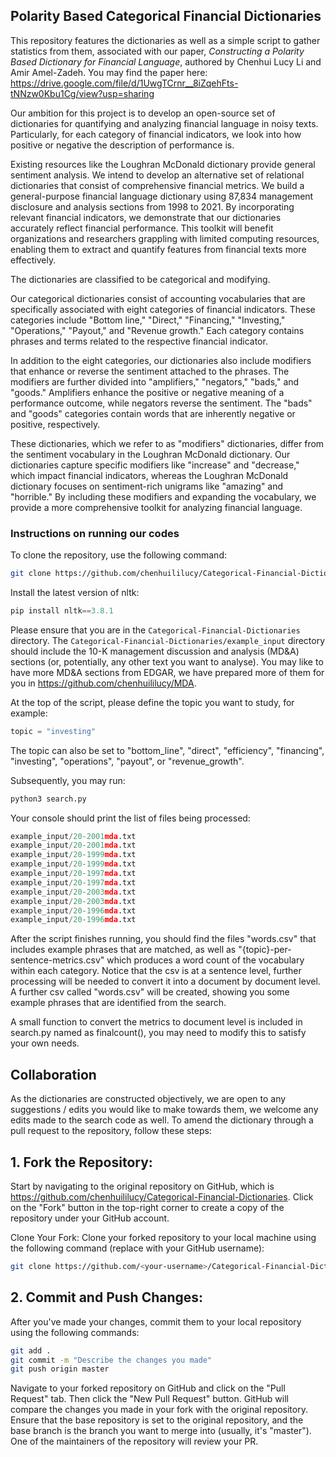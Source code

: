 ## Polarity Based Categorical Financial Dictionaries

This repository features the dictionaries as well as a simple script to gather statistics from them, associated with our paper, *Constructing a Polarity Based Dictionary for Financial Language*, authored by Chenhui Lucy Li and Amir Amel-Zadeh. You may find the paper here: https://drive.google.com/file/d/1UwgTCrnr__8iZqehFts-tNNzw0Kbu1Cg/view?usp=sharing

Our ambition for this project is to develop an open-source set of dictionaries for quantifying and analyzing financial language in noisy texts. Particularly, for each category of financial indicators, we look into how positive or negative the description of performance is. 

Existing resources like the Loughran McDonald dictionary provide general sentiment analysis. We intend to develop an alternative set of relational dictionaries that consist of comprehensive financial metrics. We build a general-purpose financial language dictionary using 87,834 management disclosure and analysis sections from 1998 to 2021. By incorporating relevant financial indicators, we demonstrate that our dictionaries accurately reflect financial performance. This toolkit will benefit organizations and researchers grappling with limited computing resources, enabling them to extract and quantify features from financial texts more effectively.

The dictionaries are classified to be categorical and modifying. 

Our categorical dictionaries consist of accounting vocabularies that are specifically associated with eight categories of financial indicators. These categories include "Bottom line," "Direct," "Financing," "Investing," "Operations," "Payout," and "Revenue growth." Each category contains phrases and terms related to the respective financial indicator.

In addition to the eight categories, our dictionaries also include modifiers that enhance or reverse the sentiment attached to the phrases. The modifiers are further divided into "amplifiers," "negators," "bads," and "goods." Amplifiers enhance the positive or negative meaning of a performance outcome, while negators reverse the sentiment. The "bads" and "goods" categories contain words that are inherently negative or positive, respectively.

These dictionaries, which we refer to as "modifiers" dictionaries, differ from the sentiment vocabulary in the Loughran McDonald dictionary. Our dictionaries capture specific modifiers like "increase" and "decrease," which impact financial indicators, whereas the Loughran McDonald dictionary focuses on sentiment-rich unigrams like "amazing" and "horrible." By including these modifiers and expanding the vocabulary, we provide a more comprehensive toolkit for analyzing financial language.

### Instructions on running our codes

To clone the repository, use the following command:

```bash
git clone https://github.com/chenhuililucy/Categorical-Financial-Dictionaries.git
```
Install the latest version of nltk:

```python
pip install nltk==3.8.1
```

Please ensure that you are in the ```Categorical-Financial-Dictionaries``` directory. The ```Categorical-Financial-Dictionaries/example_input``` directory should include the 10-K management discussion and analysis (MD&A) sections (or, potentially, any other text you want to analyse). You may like to have more MD&A sections from EDGAR, we have prepared more of them for you in https://github.com/chenhuililucy/MDA. 

At the top of the script, please define the topic you want to study, for example: 

```python
topic = "investing"
```
The topic can also be set to "bottom_line", "direct", "efficiency", "financing", "investing", "operations", "payout", or "revenue_growth".

Subsequently, you may run:

```python
python3 search.py
```
Your console should print the list of files being processed:

```python
example_input/20-2001mda.txt
example_input/20-2001mda.txt
example_input/20-1999mda.txt
example_input/20-1999mda.txt
example_input/20-1997mda.txt
example_input/20-1997mda.txt
example_input/20-2003mda.txt
example_input/20-2003mda.txt
example_input/20-1996mda.txt
example_input/20-1996mda.txt
```

After the script finishes running, you should find the files "words.csv" that includes example phrases that are matched, as well as "{topic}-per-sentence-metrics.csv" which produces a word count of the vocabulary within each category. Notice that the csv is at a sentence level, further processing will be needed to convert it into a document by document level. A further csv called "words.csv" will be created, showing you some example phrases that are identified from the search.

A small function to convert the metrics to document level is included in search.py named as finalcount(), you may need to modify this to satisfy your own needs. 

## Collaboration 

As the dictionaries are constructed objectively, we are open to any suggestions / edits you would like to make towards them, we welcome any edits made to the search code as well. To amend the dictionary through a pull request to the repository, follow these steps:

## 1. Fork the Repository:

Start by navigating to the original repository on GitHub, which is https://github.com/chenhuililucy/Categorical-Financial-Dictionaries. Click on the "Fork" button in the top-right corner to create a copy of the repository under your GitHub account.


Clone Your Fork:
Clone your forked repository to your local machine using the following command (replace <your-username> with your GitHub username):

```bash
git clone https://github.com/<your-username>/Categorical-Financial-Dictionaries.git
```

## 2. Commit and Push Changes:
After you've made your changes, commit them to your local repository using the following commands:

```bash
git add .
git commit -m "Describe the changes you made"
git push origin master
```

Navigate to your forked repository on GitHub and click on the "Pull Request" tab. Then click the "New Pull Request" button. GitHub will compare the changes you made in your fork with the original repository. Ensure that the base repository is set to the original repository, and the base branch is the branch you want to merge into (usually, it's "master"). One of the maintainers of the repository will review your PR.

